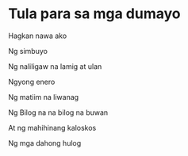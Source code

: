 # Tula para sa mga dumayo

Hagkan nawa ako

Ng simbuyo

Ng naliligaw na lamig at ulan

Ngyong enero

Ng matiim na liwanag

Ng Bilog na na bilog na buwan

At ng mahihinang kaloskos

Ng mga dahong hulog

